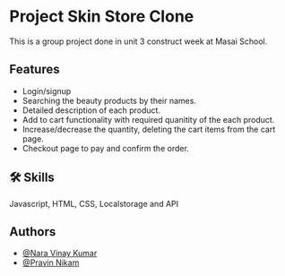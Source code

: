 # Project Skin Store Clone
This is a group project done in unit 3 construct week at Masai School.

## Features
- Login/signup
- Searching the beauty products by their names.
- Detailed description of each product.
- Add to cart functionality with required quanitity of the each product.
- Increase/decrease the quantity, deleting the cart items from the cart page.
- Checkout page to pay and confirm the order.

## 🛠 Skills
Javascript, HTML, CSS, Localstorage and API

## Authors
- [@Nara Vinay Kumar](https://github.com/vinaykumar2n)
- [@Pravin Nikam](https://github.com/pravindnikam07)
